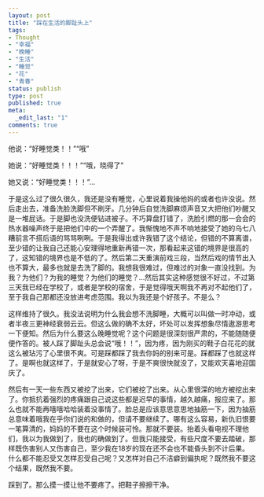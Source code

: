 ```yaml
--- 
layout: post
title: "踩在生活的脚趾头上"
tags: 
- Thought
- "幸福"
- "晚睡"
- "生活"
- "睡觉"
- "花"
- "青春"
status: publish
type: post
published: true
meta: 
  _edit_last: "1"
comments: true
---
```

他说：“好睡觉类！！”“哦”

她说：“好睡觉类！！！”“哦，晓得了”

她又说：“好睡觉类！！！”...

于是这么过了很久很久，我还是没有睡觉，心里说着我操他妈的或者也许没说。然后走出去，准备洗脸洗脚但不刷牙。几分钟后自觉洗脚麻烦声音又大把他们吵醒又是一堆屁话。于是脚也没洗便钻进被子。不巧算盘打错了，洗脸引燃的那一会会的热水器噪声终于是把他们中的一个弄醒了。我惭愧地不声不响地接受了她的乌七八糟前言不搭后语的骂骂咧咧。于是我得出或许我错了这个结论，但错的不算离谱，至少错的让我自己还能心安理得地重新再错一次，那看起来这错的境界是很高的了，这知错的境界也是不低的了。然后第二天重演前戏三段，当然后戏的情节出入也不算大，最多也就是去洗了脚的。我想我很难过，但难过的对象一直没找到。为我？为他们？为我的睡觉？为他们的睡觉？...然后其实这种感觉很不好过，不过第三天我已经在学校了，或者是学校的宿舍，于是觉得哦天啊我不再对不起他们了，至于我自己那都还没放进考虑范围。我以为我还是个好孩子。不是么？

这样维持了很久。我没法说明为什么我会想不洗脚睡，大概可以叫做一时冲动，或者半夜三更神经衰弱云云。但这么做的确不太好，坏处可以发挥想象尽情遨游思考一下便知。然后为什么要这么晚睡觉呢？这个问题是很深刻很严肃的，不能随随便便作答的。被人踩了脚趾头总会说“哦！！”，因为疼，因为刚买的鞋子白花花的就这么被玷污了心里很不爽。可是踩都踩了我去你妈的别来可是。踩都踩了也就这样了。是啊也就这样了，于是就安心了呀，于是不爽很快就没了，又能欢天喜地迎国庆了。

然后有一天一些东西又被挖了出来，它们被挖了出来。从心里很深的地方被挖出来了。你抵抗着强烈的疼痛跟自己说这些都是迟早的事情，越久越痛，报应来了。那么也就不能再嘻嘻哈哈装着没事情了。脸总是应该意思意思地抽筋一下，因为抽筋总意味着哦我在乎你们说的和做的，但请不要继续了。哪有这么容易，新仇旧恨要一笔算清的，妈妈的不要在这个时候装可怜。那就不要装。抬着头看电视不理他们，我以为我做到了，我也的确做到了。但我只能接受，有些尺度不要去踏破，那样既伤害别人又伤害自己，至少我在18岁的现在还不会也不能昏头到不计后果。什么都不能忍受又怎样忍受自己呢？又怎样对自己不洁癖到偏执呢？既然我不要这个结果，既然我不要。

踩到了。那么摸一摸让他不要疼了。把鞋子擦擦干净。